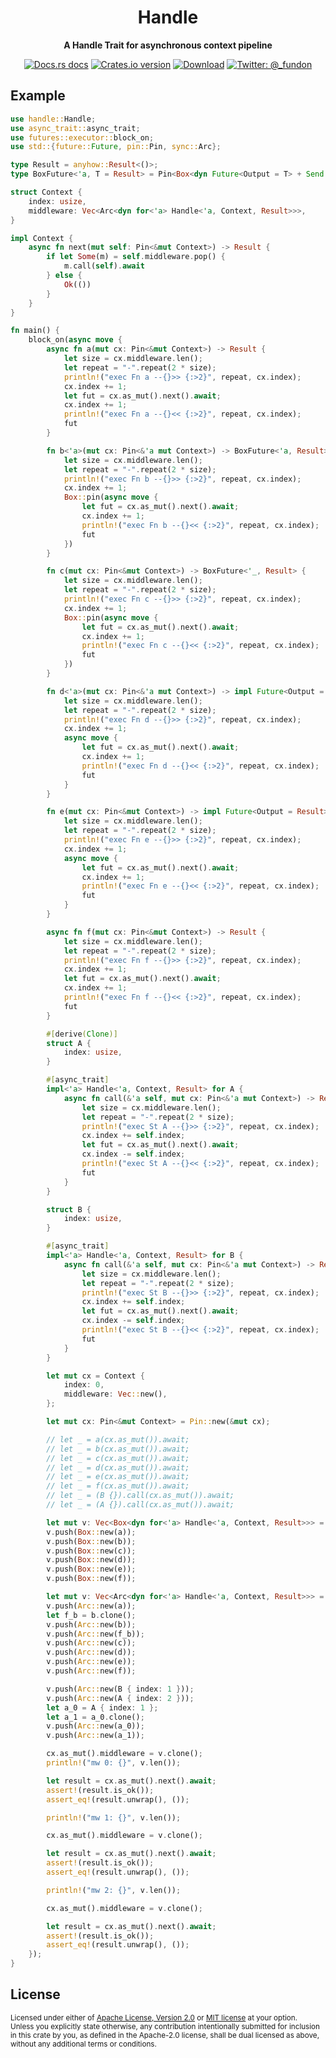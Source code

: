 <h1 align="center">Handle</h1>

<div align="center">
  <p><strong>A Handle Trait for asynchronous context pipeline</strong></p>
</div>

<div align="center">
  <!-- Docs.rs docs -->
  <a href="https://docs.rs/handle">
    <img src="https://img.shields.io/badge/docs-latest-blue.svg?style=flat-square"
      alt="Docs.rs docs" /></a>
  <!-- Crates version -->
  <a href="https://crates.io/crates/handle">
    <img src="https://img.shields.io/crates/v/handle.svg?style=flat-square"
    alt="Crates.io version" /></a>
  <!-- Downloads -->
  <a href="https://crates.io/crates/handle">
    <img src="https://img.shields.io/crates/d/handle.svg?style=flat-square"
      alt="Download" /></a>
  <!-- Twitter -->
  <a href="https://twitter.com/_fundon">
    <img src="https://img.shields.io/badge/twitter-@__fundon-blue.svg?style=flat-square" alt="Twitter: @_fundon" /></a>
</div>

## Example

```rust
use handle::Handle;
use async_trait::async_trait;
use futures::executor::block_on;
use std::{future::Future, pin::Pin, sync::Arc};

type Result = anyhow::Result<()>;
type BoxFuture<'a, T = Result> = Pin<Box<dyn Future<Output = T> + Send + 'a>>;

struct Context {
    index: usize,
    middleware: Vec<Arc<dyn for<'a> Handle<'a, Context, Result>>>,
}

impl Context {
    async fn next(mut self: Pin<&mut Context>) -> Result {
        if let Some(m) = self.middleware.pop() {
            m.call(self).await
        } else {
            Ok(())
        }
    }
}

fn main() {
    block_on(async move {
        async fn a(mut cx: Pin<&mut Context>) -> Result {
            let size = cx.middleware.len();
            let repeat = "-".repeat(2 * size);
            println!("exec Fn a --{}>> {:>2}", repeat, cx.index);
            cx.index += 1;
            let fut = cx.as_mut().next().await;
            cx.index += 1;
            println!("exec Fn a --{}<< {:>2}", repeat, cx.index);
            fut
        }

        fn b<'a>(mut cx: Pin<&'a mut Context>) -> BoxFuture<'a, Result> {
            let size = cx.middleware.len();
            let repeat = "-".repeat(2 * size);
            println!("exec Fn b --{}>> {:>2}", repeat, cx.index);
            cx.index += 1;
            Box::pin(async move {
                let fut = cx.as_mut().next().await;
                cx.index += 1;
                println!("exec Fn b --{}<< {:>2}", repeat, cx.index);
                fut
            })
        }

        fn c(mut cx: Pin<&mut Context>) -> BoxFuture<'_, Result> {
            let size = cx.middleware.len();
            let repeat = "-".repeat(2 * size);
            println!("exec Fn c --{}>> {:>2}", repeat, cx.index);
            cx.index += 1;
            Box::pin(async move {
                let fut = cx.as_mut().next().await;
                cx.index += 1;
                println!("exec Fn c --{}<< {:>2}", repeat, cx.index);
                fut
            })
        }

        fn d<'a>(mut cx: Pin<&'a mut Context>) -> impl Future<Output = Result> + 'a {
            let size = cx.middleware.len();
            let repeat = "-".repeat(2 * size);
            println!("exec Fn d --{}>> {:>2}", repeat, cx.index);
            cx.index += 1;
            async move {
                let fut = cx.as_mut().next().await;
                cx.index += 1;
                println!("exec Fn d --{}<< {:>2}", repeat, cx.index);
                fut
            }
        }

        fn e(mut cx: Pin<&mut Context>) -> impl Future<Output = Result> + '_ {
            let size = cx.middleware.len();
            let repeat = "-".repeat(2 * size);
            println!("exec Fn e --{}>> {:>2}", repeat, cx.index);
            cx.index += 1;
            async move {
                let fut = cx.as_mut().next().await;
                cx.index += 1;
                println!("exec Fn e --{}<< {:>2}", repeat, cx.index);
                fut
            }
        }

        async fn f(mut cx: Pin<&mut Context>) -> Result {
            let size = cx.middleware.len();
            let repeat = "-".repeat(2 * size);
            println!("exec Fn f --{}>> {:>2}", repeat, cx.index);
            cx.index += 1;
            let fut = cx.as_mut().next().await;
            cx.index += 1;
            println!("exec Fn f --{}<< {:>2}", repeat, cx.index);
            fut
        }

        #[derive(Clone)]
        struct A {
            index: usize,
        }

        #[async_trait]
        impl<'a> Handle<'a, Context, Result> for A {
            async fn call(&'a self, mut cx: Pin<&'a mut Context>) -> Result {
                let size = cx.middleware.len();
                let repeat = "-".repeat(2 * size);
                println!("exec St A --{}>> {:>2}", repeat, cx.index);
                cx.index += self.index;
                let fut = cx.as_mut().next().await;
                cx.index -= self.index;
                println!("exec St A --{}<< {:>2}", repeat, cx.index);
                fut
            }
        }

        struct B {
            index: usize,
        }

        #[async_trait]
        impl<'a> Handle<'a, Context, Result> for B {
            async fn call(&'a self, mut cx: Pin<&'a mut Context>) -> Result {
                let size = cx.middleware.len();
                let repeat = "-".repeat(2 * size);
                println!("exec St B --{}>> {:>2}", repeat, cx.index);
                cx.index += self.index;
                let fut = cx.as_mut().next().await;
                cx.index -= self.index;
                println!("exec St B --{}<< {:>2}", repeat, cx.index);
                fut
            }
        }

        let mut cx = Context {
            index: 0,
            middleware: Vec::new(),
        };

        let mut cx: Pin<&mut Context> = Pin::new(&mut cx);

        // let _ = a(cx.as_mut()).await;
        // let _ = b(cx.as_mut()).await;
        // let _ = c(cx.as_mut()).await;
        // let _ = d(cx.as_mut()).await;
        // let _ = e(cx.as_mut()).await;
        // let _ = f(cx.as_mut()).await;
        // let _ = (B {}).call(cx.as_mut()).await;
        // let _ = (A {}).call(cx.as_mut()).await;

        let mut v: Vec<Box<dyn for<'a> Handle<'a, Context, Result>>> = vec![];
        v.push(Box::new(a));
        v.push(Box::new(b));
        v.push(Box::new(c));
        v.push(Box::new(d));
        v.push(Box::new(e));
        v.push(Box::new(f));

        let mut v: Vec<Arc<dyn for<'a> Handle<'a, Context, Result>>> = vec![];
        v.push(Arc::new(a));
        let f_b = b.clone();
        v.push(Arc::new(b));
        v.push(Arc::new(f_b));
        v.push(Arc::new(c));
        v.push(Arc::new(d));
        v.push(Arc::new(e));
        v.push(Arc::new(f));

        v.push(Arc::new(B { index: 1 }));
        v.push(Arc::new(A { index: 2 }));
        let a_0 = A { index: 1 };
        let a_1 = a_0.clone();
        v.push(Arc::new(a_0));
        v.push(Arc::new(a_1));

        cx.as_mut().middleware = v.clone();
        println!("mw 0: {}", v.len());

        let result = cx.as_mut().next().await;
        assert!(result.is_ok());
        assert_eq!(result.unwrap(), ());

        println!("mw 1: {}", v.len());

        cx.as_mut().middleware = v.clone();

        let result = cx.as_mut().next().await;
        assert!(result.is_ok());
        assert_eq!(result.unwrap(), ());

        println!("mw 2: {}", v.len());

        cx.as_mut().middleware = v.clone();

        let result = cx.as_mut().next().await;
        assert!(result.is_ok());
        assert_eq!(result.unwrap(), ());
    });
}
```

## License

<sup>
Licensed under either of <a href="LICENSE-APACHE">Apache License, Version
2.0</a> or <a href="LICENSE-MIT">MIT license</a> at your option.
</sup>

<br>

<sub>
Unless you explicitly state otherwise, any contribution intentionally submitted
for inclusion in this crate by you, as defined in the Apache-2.0 license, shall
be dual licensed as above, without any additional terms or conditions.
</sub>

